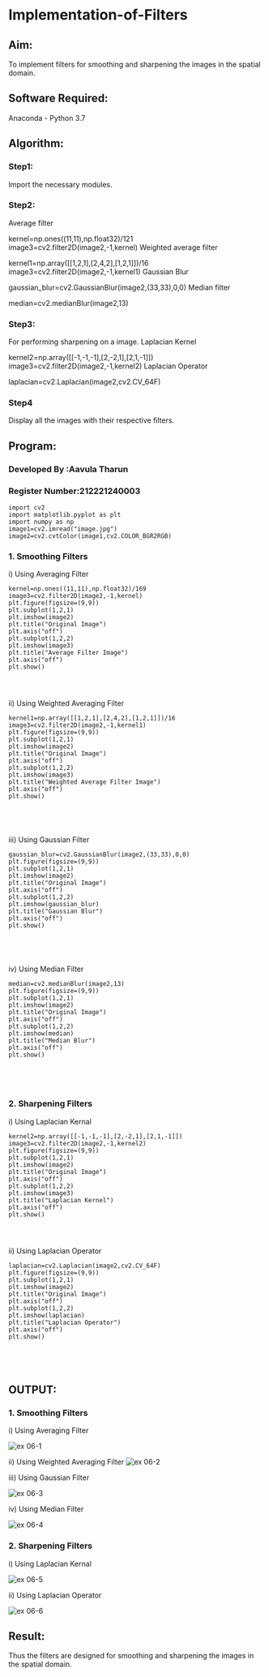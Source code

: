 # Implementation-of-Filters
## Aim:
To implement filters for smoothing and sharpening the images in the spatial domain.

## Software Required:
Anaconda - Python 3.7

## Algorithm:
### Step1:
Import the necessary modules.

### Step2:
Average filter

kernel=np.ones((11,11),np.float32)/121
image3=cv2.filter2D(image2,-1,kernel)
Weighted average filter

kernel1=np.array([[1,2,1],[2,4,2],[1,2,1]])/16
image3=cv2.filter2D(image2,-1,kernel1)
Gaussian Blur

gaussian_blur=cv2.GaussianBlur(image2,(33,33),0,0)
Median filter

median=cv2.medianBlur(image2,13)
### Step3:
For performing sharpening on a image. Laplacian Kernel

kernel2=np.array([[-1,-1,-1],[2,-2,1],[2,1,-1]])
image3=cv2.filter2D(image2,-1,kernel2)
Laplacian Operator

laplacian=cv2.Laplacian(image2,cv2.CV_64F)
### Step4
Display all the images with their respective filters.


## Program:
### Developed By   :Aavula Tharun
### Register Number:212221240003

~~~
import cv2
import matplotlib.pyplot as plt
import numpy as np
image1=cv2.imread("image.jpg")
image2=cv2.cvtColor(image1,cv2.COLOR_BGR2RGB)

~~~

### 1. Smoothing Filters

i) Using Averaging Filter
```
kernel=np.ones((11,11),np.float32)/169
image3=cv2.filter2D(image2,-1,kernel)
plt.figure(figsize=(9,9))
plt.subplot(1,2,1)
plt.imshow(image2)
plt.title("Original Image")
plt.axis("off")
plt.subplot(1,2,2)
plt.imshow(image3)
plt.title("Average Filter Image")
plt.axis("off")
plt.show()




```
ii) Using Weighted Averaging Filter
```
kernel1=np.array([[1,2,1],[2,4,2],[1,2,1]])/16
image3=cv2.filter2D(image2,-1,kernel1)
plt.figure(figsize=(9,9))
plt.subplot(1,2,1)
plt.imshow(image2)
plt.title("Original Image")
plt.axis("off")
plt.subplot(1,2,2)
plt.imshow(image3)
plt.title("Weighted Average Filter Image")
plt.axis("off")
plt.show()





```
iii) Using Gaussian Filter
```
gaussian_blur=cv2.GaussianBlur(image2,(33,33),0,0)
plt.figure(figsize=(9,9))
plt.subplot(1,2,1)
plt.imshow(image2)
plt.title("Original Image")
plt.axis("off")
plt.subplot(1,2,2)
plt.imshow(gaussian_blur)
plt.title("Gaussian Blur")
plt.axis("off")
plt.show()





```

iv) Using Median Filter
```
median=cv2.medianBlur(image2,13)
plt.figure(figsize=(9,9))
plt.subplot(1,2,1)
plt.imshow(image2)
plt.title("Original Image")
plt.axis("off")
plt.subplot(1,2,2)
plt.imshow(median)
plt.title("Median Blur")
plt.axis("off")
plt.show()





```

### 2. Sharpening Filters
i) Using Laplacian Kernal
```
kernel2=np.array([[-1,-1,-1],[2,-2,1],[2,1,-1]])
image3=cv2.filter2D(image2,-1,kernel2)
plt.figure(figsize=(9,9))
plt.subplot(1,2,1)
plt.imshow(image2)
plt.title("Original Image")
plt.axis("off")
plt.subplot(1,2,2)
plt.imshow(image3)
plt.title("Laplacian Kernel")
plt.axis("off")
plt.show()




```
ii) Using Laplacian Operator
```
laplacian=cv2.Laplacian(image2,cv2.CV_64F)
plt.figure(figsize=(9,9))
plt.subplot(1,2,1)
plt.imshow(image2)
plt.title("Original Image")
plt.axis("off")
plt.subplot(1,2,2)
plt.imshow(laplacian)
plt.title("Laplacian Operator")
plt.axis("off")
plt.show()





```

## OUTPUT:
### 1. Smoothing Filters

i) Using Averaging Filter

![ex  06-1](https://user-images.githubusercontent.com/93427201/168214918-79ed2077-4f9c-41e0-b937-de6f5209e744.png)

ii) Using Weighted Averaging Filter
![ex  06-2](https://user-images.githubusercontent.com/93427201/168214931-404dde51-73a0-4b00-a6f2-a5c5728093ff.png)


iii) Using Gaussian Filter

![ex 06-3](https://user-images.githubusercontent.com/93427201/168214939-e3227280-c5c4-40fb-81cf-34a7b5fe8bda.png)


iv) Using Median Filter

![ex 06-4](https://user-images.githubusercontent.com/93427201/168214945-f62f642f-9abc-4900-98aa-c6eb956943d0.png)


### 2. Sharpening Filters


i) Using Laplacian Kernal

![ex 06-5](https://user-images.githubusercontent.com/93427201/168214956-c883fd45-950d-48e0-879d-95106deb1489.png)


ii) Using Laplacian Operator

![ex 06-6](https://user-images.githubusercontent.com/93427201/168214970-ac748d4b-38b7-4902-b144-0c5eacc15394.png)


## Result:
Thus the filters are designed for smoothing and sharpening the images in the spatial domain.
